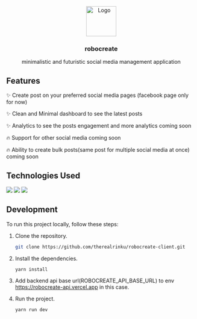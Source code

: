 <div align="center">
    <img src="https://cdn-icons-png.flaticon.com/128/12435/12435234.png" alt="Logo" width="80" height="80">
    <h3>robocreate</h3>
    <p>minimalistic and futuristic social media management application</p>
</div>

## Features

✨ Create post on your preferred social media pages (facebook page only for now)


✨ Clean and Minimal dashboard to see the latest posts 


✨ Analytics to see the posts engagement and more analytics coming soon


🔥 Support for other social media coming soon 


🔥 Ability to create bulk posts(same post for multiple social media at once) coming soon


## Technologies Used
<img src="https://img.shields.io/badge/next-000000?style=for-the-badge&logo=nextdotjs&logoColor=white"/>
<img src="https://img.shields.io/badge/typescript-000000?style=for-the-badge&logo=typescript&logoColor=blue"/>
<img src="https://img.shields.io/badge/tailwindcss-000000?style=for-the-badge&logo=tailwindcss&logoColor=blue"/>

## Development

To run this project locally, follow these steps:

1. Clone the repository.
   ```bash
   git clone https://github.com/therealrinku/robocreate-client.git

2. Install the dependencies.
   ```bash
   yarn install
   
3. Add backend api base url(ROBOCREATE_API_BASE_URL) to env https://robocreate-api.vercel.app in this case.

4. Run the project.
   ```bash
   yarn run dev
